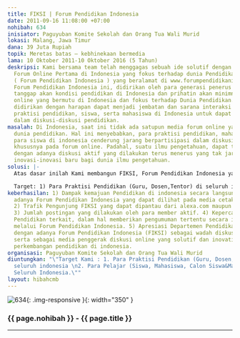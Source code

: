 ```yaml
---
title: FIKSI | Forum Pendidikan Indonesia
date: 2011-09-16 11:08:00 +07:00
nohibah: 634
inisiator: Paguyuban Komite Sekolah dan Orang Tua Wali Murid
lokasi: Malang, Jawa Timur
dana: 39 Juta Rupiah
topik: Meretas batas – kebhinekaan bermedia
lama: 10 Oktober 2011-10 Oktober 2016 (5 Tahun)
deskripsi: Kami bersama team telah menggagas sebuah ide solutif dengan membangun suatu
  Forum Online Pertama di Indonesia yang fokus terhadap dunia Pendidikan, yaitu FIKSI
  ( Forum Pendidikan Indonesia ) yang beralamat di www.forumpendidikanindonesia.com.
  Forum Pendidikan Indonesia ini, didirikan oleh para generasi penerus bangsa yang
  tanggap akan kondisi pendidikan di Indonesia dan prihatin akan minimnya forum pendidikan
  online yang bermutu di Indonesia dan fokus terhadap Dunia Pendidikan. Forum ini
  didirikan dengan harapan dapat menjadi jembatan dan sarana interaksi antara pengamat,
  praktisi pendidikan, siswa, serta mahasiswa di Indonesia untuk dapat berperan aktif
  dalam diskusi-diskusi pendidikan.
masalah: Di Indonesia, saat ini tidak ada satupun media forum online yang fokus terhadap
  dunia pendidikan. Hal ini menyebabkan, para praktisi pendidikan, mahasiswa, dan
  para siswa di indonesia cenderung jarang berpartisipasi dalam diskusi-diskusi pendidikan,
  khususnya pada forum online. Padahal, suatu ilmu pengetahuan, dapat terus berkembang
  dengan adanya diskusi aktif yang dilakukan terus menerus yang tak jarang melahirkan
  inovasi-inovasi baru bagi dunia ilmu pengetahuan.
solusi: |-
  Atas dasar inilah Kami membangun FIKSI, Forum Pendidikan Indonesia yang Baru berdiri pada tanggal 10 September 2011 dengan menggunakan webhost gratis (000webhost) karena keterbatasan dana yang Kami miliki. Sebuah Forum Pendidikan yang bertujuan mencerdaskan dan memajukan pendidikan di indonesia melalui diskusi-diskusi aktif antar sesama member di seluruh Indonesia, yang fokus terhadap pengembangan dunia pendidikan.

  Target: 1) Para Praktisi Pendidikan (Guru, Dosen,Tentor) di seluruh indonesia. 2) Para Pelajar (Siswa, Mahasiswa, Calon Siswa&Mahasiswa) di Seluruh Indonesia.
keberhasilan: 1) Dampak kemajuan Pendidikan di indonesia secara langsung, setelah
  adanya Forum Pendidikan Indonesia yang dapat dilihat pada media cetak maupun elektronik.
  2) Trafik Pengunjung FIKSI yang dapat dipantau dari alexa.com maupun google analytic.
  3) Jumlah postingan yang dilakukan oleh para member aktif. 4) Kepercayaan Dinas
  Pendidikan terkait, dalam hal memberikan pengumuman tertentu secara interaktif,
  melalui Forum Pendidikan Indonesia. 5) Apresiasi Departemen Pendidikan Nasional
  dengan adanya Forum Pendidikan Indonesia (FIKSI) sebagai wadah diskusi interaktif
  serta sebagai media penggerak diskusi online yang solutif dan inovatif terhadap
  perkembangan pendidikan di indonesia.
organisasi: Paguyuban Komite Sekolah dan Orang Tua Wali Murid
diuntungkan: "\"Target Kami : 1. Para Praktisi Pendidikan (Guru, Dosen,Tentor) di
  seluruh indonesia \n2. Para Pelajar (Siswa, Mahasiswa, Calon Siswa&Mahasiswa) di
  Seluruh Indonesia.\""
layout: hibahcmb
---
```


![634](/static/img/hibahcmb/634.png){: .img-responsive }{: width="350" }

### {{ page.nohibah }} - {{ page.title }}

---
